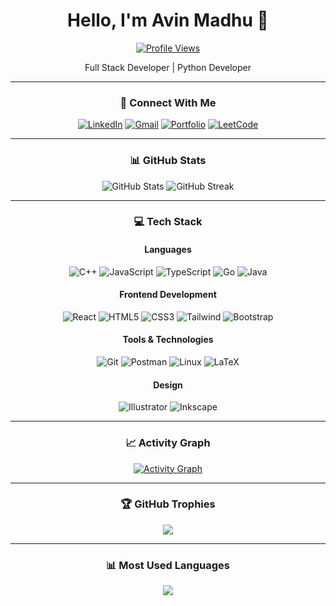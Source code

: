 <div align="center">
  
# Hello, I'm Avin Madhu 👋

[![Profile Views](https://komarev.com/ghpvc/?username=avin-madhu&color=blue)](https://github.com/avin-madhu)

Full Stack Developer | Python Developer 

---

### 🤝 Connect With Me

[![LinkedIn](https://img.shields.io/badge/LinkedIn-0077B5?style=for-the-badge&logo=linkedin&logoColor=white)](https://www.linkedin.com/in/avin-madhu-840b82206)
[![Gmail](https://img.shields.io/badge/Gmail-D14836?style=for-the-badge&logo=gmail&logoColor=white)](mailto:avinmadhu@gmail.com)
[![Portfolio](https://img.shields.io/badge/Portfolio-000000?style=for-the-badge&logo=About.me&logoColor=white)](https://my-portfolio-eta-ebon.vercel.app/)
[![LeetCode](https://img.shields.io/badge/LeetCode-FFA116?style=for-the-badge&logo=leetcode&logoColor=black)](https://leetcode.com/avin-madhu)

---

### 📊 GitHub Stats

<img src="https://github-readme-stats.vercel.app/api?username=avin-madhu&show_icons=true&theme=algolia" alt="GitHub Stats" />

<img src="https://github-readme-streak-stats.herokuapp.com/?user=avin-madhu&theme=holi-theme" alt="GitHub Streak" />

---

### 💻 Tech Stack

#### Languages
![C++](https://img.shields.io/badge/C++-00599C?style=for-the-badge&logo=c%2B%2B&logoColor=white)
![JavaScript](https://img.shields.io/badge/JavaScript-F7DF1E?style=for-the-badge&logo=javascript&logoColor=black)
![TypeScript](https://img.shields.io/badge/TypeScript-007ACC?style=for-the-badge&logo=typescript&logoColor=white)
![Go](https://img.shields.io/badge/Go-00ADD8?style=for-the-badge&logo=go&logoColor=white)
![Java](https://img.shields.io/badge/Java-ED8B00?style=for-the-badge&logo=openjdk&logoColor=white)

#### Frontend Development
![React](https://img.shields.io/badge/React-20232A?style=for-the-badge&logo=react&logoColor=61DAFB)
![HTML5](https://img.shields.io/badge/HTML5-E34F26?style=for-the-badge&logo=html5&logoColor=white)
![CSS3](https://img.shields.io/badge/CSS3-1572B6?style=for-the-badge&logo=css3&logoColor=white)
![Tailwind](https://img.shields.io/badge/Tailwind_CSS-38B2AC?style=for-the-badge&logo=tailwind-css&logoColor=white)
![Bootstrap](https://img.shields.io/badge/Bootstrap-563D7C?style=for-the-badge&logo=bootstrap&logoColor=white)

#### Tools & Technologies
![Git](https://img.shields.io/badge/Git-F05032?style=for-the-badge&logo=git&logoColor=white)
![Postman](https://img.shields.io/badge/Postman-FF6C37?style=for-the-badge&logo=postman&logoColor=white)
![Linux](https://img.shields.io/badge/Linux-FCC624?style=for-the-badge&logo=linux&logoColor=black)
![LaTeX](https://img.shields.io/badge/LaTeX-008080?style=for-the-badge&logo=latex&logoColor=white)

#### Design
![Illustrator](https://img.shields.io/badge/Illustrator-FF9A00?style=for-the-badge&logo=adobe-illustrator&logoColor=white)
![Inkscape](https://img.shields.io/badge/Inkscape-000000?style=for-the-badge&logo=inkscape&logoColor=white)

---

### 📈 Activity Graph

[![Activity Graph](https://github-readme-activity-graph.vercel.app/graph?username=avin-madhu&theme=github-dark)](https://github.com/avin-madhu/github-readme-activity-graph)

---

### 🏆 GitHub Trophies

<img src="https://github-profile-trophy.vercel.app/?username=avin-madhu&theme=github-dark&column=3&margin-w=15&margin-h=15&no-bg=true&title=Stars,Followers,PR,Commits,Repo,Issue,Language" />

---

### 📊 Most Used Languages

<img src="https://github-readme-stats.vercel.app/api/top-langs/?username=avin-madhu&layout=compact&theme=algolia" />

</div>
